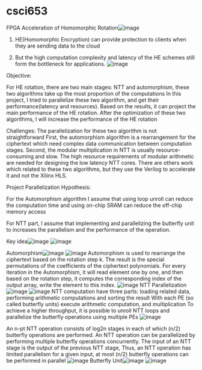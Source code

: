 # csci653
FPGA Acceleration of Homomorphic Rotation![image](https://user-images.githubusercontent.com/74476225/204866795-401ba1c7-e408-45d4-bac0-c86377a865f7.png)

1. HE(Homomorphic Encryption) can provide protection to clients when they are sending data to the cloud 

2. But the high computation complexity and latency of the HE schemes still form the bottleneck for applications. 
![image](https://user-images.githubusercontent.com/74476225/204867746-71dc8f87-6ddf-4989-879a-9965b67d13e5.png)

Objective:

For HE rotation, there are two main stages: NTT and automorphism, these two algorithms take up the most proportion of the computations 
In this project, I tried to parallelize these two algorithm, and get their performance(latency and resources). Based on the results, it can project the main performance of the HE rotation.
After the optimization of these two algorithms, I will increase the performance of the HE rotation


Challenges:
The parallelization for these two algorithm is not straightforward
First, the automorphism algorithm is a rearrangement for the ciphertext which need complex data communication between computation stages. 
Second, the modular multiplication in NTT is usually resource-consuming and slow. The high resource requirements of modular arithmetic are needed for designing the low latency NTT cores. 
There are others work which related to these two algorithms, but they use the Verilog to accelerate it and not the Xilinx HLS.

Project Parallelization Hypothesis:

For the Automorphism algorithm I assume that using loop unroll can reduce the computation time and using on-chip SRAM can reduce the off-chip memory access

For NTT part, I assume that implementing and parallelizing the butterfly unit to increases the parallelism and the performance of the operation.

Key idea![image](https://user-images.githubusercontent.com/74476225/204869380-f03fa237-a9e1-4bf6-9ee0-237761691ef8.png)
![image](https://user-images.githubusercontent.com/74476225/204869406-f9e88cff-544e-4c88-9c71-db2ea50d4187.png)

Automorphism![image](https://user-images.githubusercontent.com/74476225/204869626-8ce3c5b2-4bb2-4aec-bfac-78394e8dc25d.png)
![image](https://user-images.githubusercontent.com/74476225/204869660-7ef2523f-e79c-4a04-812d-43d3d53d5a33.png)
Automorphism is used to rearrange the ciphertext based on the rotation step k. The result is the special permutations of the coefficients of the ciphertext polynomials. 
For every iteration in the Automorphism, it will read element one by one, and then based on the rotation step, it computes the corresponding index of the output array, write the element to this index.
![image](https://user-images.githubusercontent.com/74476225/204869684-86199dbc-cded-4b49-b40b-9a2ed8ed521d.png)
NTT Parallelization
![image](https://user-images.githubusercontent.com/74476225/204869725-775a9496-a172-48e2-8806-0d6976018b9a.png)
![image](https://user-images.githubusercontent.com/74476225/204869745-ad32db2c-02bc-4843-a873-f3b6bc6830fa.png)
NTT computation have three parts: loading related data, performing arithmetic computations and sorting the result
With each PE (so called butterfly units) execute arithmetic computation, and multiplication
To achieve a higher throughput, it is possible to unroll NTT loops and parallelize the butterfly operations using multiple PEs
![image](https://user-images.githubusercontent.com/74476225/204869766-980def35-42ca-4945-8a01-bf4cbb94fb95.png)

An n-pt NTT operation consists of log2n stages in each of which (n/2) butterfly operations are performed.
An NTT operation can be parallelized by performing multiple butterfly operations concurrently. The input of an NTT stage is the output of the previous NTT stage, 
Thus, an NTT operation has limited parallelism for a given input, at most (n/2) butterfly operations can be performed in parallel
![image](https://user-images.githubusercontent.com/74476225/204870012-b82f210d-4a60-4d00-bff1-4573ec916d65.png)
Butterfly Unit![image](https://user-images.githubusercontent.com/74476225/204870049-0cc8b114-dc99-46dd-bb41-a4de007c5970.png)
![image](https://user-images.githubusercontent.com/74476225/204870105-28d7bce2-1fed-4165-91ba-99e61c1b4c08.png)















